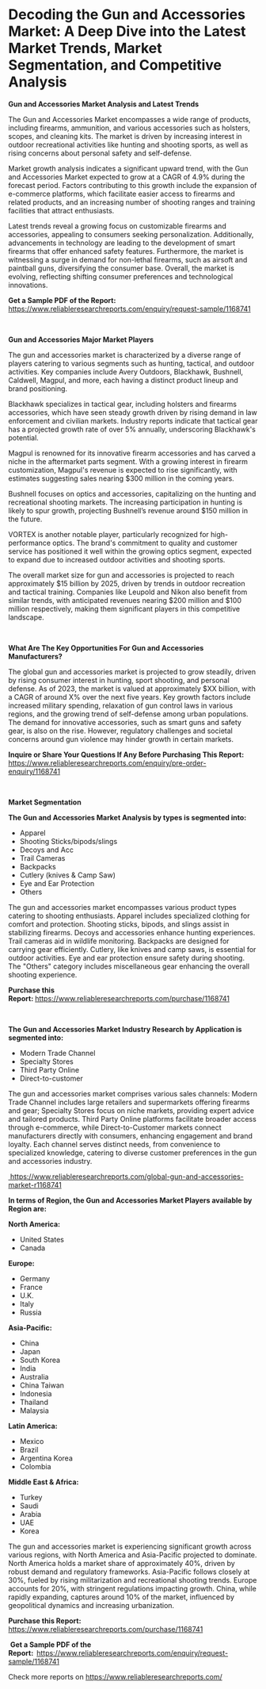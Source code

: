 <p><h1>Decoding the Gun and Accessories Market: A Deep Dive into the Latest Market Trends, Market Segmentation, and Competitive Analysis</h1></p><p><strong>Gun and Accessories Market Analysis and Latest Trends</strong></p>
<p><p>The Gun and Accessories Market encompasses a wide range of products, including firearms, ammunition, and various accessories such as holsters, scopes, and cleaning kits. The market is driven by increasing interest in outdoor recreational activities like hunting and shooting sports, as well as rising concerns about personal safety and self-defense. </p><p>Market growth analysis indicates a significant upward trend, with the Gun and Accessories Market expected to grow at a CAGR of 4.9% during the forecast period. Factors contributing to this growth include the expansion of e-commerce platforms, which facilitate easier access to firearms and related products, and an increasing number of shooting ranges and training facilities that attract enthusiasts. </p><p>Latest trends reveal a growing focus on customizable firearms and accessories, appealing to consumers seeking personalization. Additionally, advancements in technology are leading to the development of smart firearms that offer enhanced safety features. Furthermore, the market is witnessing a surge in demand for non-lethal firearms, such as airsoft and paintball guns, diversifying the consumer base. Overall, the market is evolving, reflecting shifting consumer preferences and technological innovations.</p></p>
<p><strong>Get a Sample PDF of the Report:&nbsp;</strong> <a href="https://www.reliableresearchreports.com/enquiry/request-sample/1168741?utm_campaign=2251&utm_medium=2&utm_source=Github&utm_content=ia&utm_term=29032025&utm_id=gun-and-accessories">https://www.reliableresearchreports.com/enquiry/request-sample/1168741</a></p>
<p>&nbsp;</p>
<p><strong>Gun and Accessories Major Market Players</strong></p>
<p><p>The gun and accessories market is characterized by a diverse range of players catering to various segments such as hunting, tactical, and outdoor activities. Key companies include Avery Outdoors, Blackhawk, Bushnell, Caldwell, Magpul, and more, each having a distinct product lineup and brand positioning.</p><p>Blackhawk specializes in tactical gear, including holsters and firearms accessories, which have seen steady growth driven by rising demand in law enforcement and civilian markets. Industry reports indicate that tactical gear has a projected growth rate of over 5% annually, underscoring Blackhawk's potential.</p><p>Magpul is renowned for its innovative firearm accessories and has carved a niche in the aftermarket parts segment. With a growing interest in firearm customization, Magpul's revenue is expected to rise significantly, with estimates suggesting sales nearing $300 million in the coming years.</p><p>Bushnell focuses on optics and accessories, capitalizing on the hunting and recreational shooting markets. The increasing participation in hunting is likely to spur growth, projecting Bushnell’s revenue around $150 million in the future.</p><p>VORTEX is another notable player, particularly recognized for high-performance optics. The brand's commitment to quality and customer service has positioned it well within the growing optics segment, expected to expand due to increased outdoor activities and shooting sports.</p><p>The overall market size for gun and accessories is projected to reach approximately $15 billion by 2025, driven by trends in outdoor recreation and tactical training. Companies like Leupold and Nikon also benefit from similar trends, with anticipated revenues nearing $200 million and $100 million respectively, making them significant players in this competitive landscape.</p></p>
<p>&nbsp;</p>
<p><strong>What Are The Key Opportunities For Gun and Accessories Manufacturers?</strong></p>
<p><p>The global gun and accessories market is projected to grow steadily, driven by rising consumer interest in hunting, sport shooting, and personal defense. As of 2023, the market is valued at approximately $XX billion, with a CAGR of around X% over the next five years. Key growth factors include increased military spending, relaxation of gun control laws in various regions, and the growing trend of self-defense among urban populations. The demand for innovative accessories, such as smart guns and safety gear, is also on the rise. However, regulatory challenges and societal concerns around gun violence may hinder growth in certain markets.</p></p>
<p><strong>Inquire or Share Your Questions If Any Before Purchasing This Report:</strong> <a href="https://www.reliableresearchreports.com/enquiry/pre-order-enquiry/1168741?utm_campaign=2251&utm_medium=2&utm_source=Github&utm_content=ia&utm_term=29032025&utm_id=gun-and-accessories">https://www.reliableresearchreports.com/enquiry/pre-order-enquiry/1168741</a></p>
<p>&nbsp;</p>
<p><strong>Market Segmentation</strong></p>
<p><strong>The Gun and Accessories Market Analysis by types is segmented into:</strong></p>
<p><ul><li>Apparel</li><li>Shooting Sticks/bipods/slings</li><li>Decoys and Acc</li><li>Trail Cameras</li><li>Backpacks</li><li>Cutlery (knives & Camp Saw)</li><li>Eye and Ear Protection</li><li>Others</li></ul></p>
<p><p>The gun and accessories market encompasses various product types catering to shooting enthusiasts. Apparel includes specialized clothing for comfort and protection. Shooting sticks, bipods, and slings assist in stabilizing firearms. Decoys and accessories enhance hunting experiences. Trail cameras aid in wildlife monitoring. Backpacks are designed for carrying gear efficiently. Cutlery, like knives and camp saws, is essential for outdoor activities. Eye and ear protection ensure safety during shooting. The "Others" category includes miscellaneous gear enhancing the overall shooting experience.</p></p>
<p><strong>Purchase this Report:&nbsp;</strong><a href="https://www.reliableresearchreports.com/purchase/1168741?utm_campaign=2251&utm_medium=2&utm_source=Github&utm_content=ia&utm_term=29032025&utm_id=gun-and-accessories">https://www.reliableresearchreports.com/purchase/1168741</a></p>
<p>&nbsp;</p>
<p><strong>The Gun and Accessories Market Industry Research by Application is segmented into:</strong></p>
<p><ul><li>Modern Trade Channel</li><li>Specialty Stores</li><li>Third Party Online</li><li>Direct-to-customer</li></ul></p>
<p><p>The gun and accessories market comprises various sales channels: Modern Trade Channel includes large retailers and supermarkets offering firearms and gear; Specialty Stores focus on niche markets, providing expert advice and tailored products. Third Party Online platforms facilitate broader access through e-commerce, while Direct-to-Customer markets connect manufacturers directly with consumers, enhancing engagement and brand loyalty. Each channel serves distinct needs, from convenience to specialized knowledge, catering to diverse customer preferences in the gun and accessories industry.</p></p>
<p><a href="https://www.reliableresearchreports.com/global-gun-and-accessories-market-r1168741?utm_campaign=2251&utm_medium=2&utm_source=Github&utm_content=ia&utm_term=29032025&utm_id=gun-and-accessories">&nbsp;https://www.reliableresearchreports.com/global-gun-and-accessories-market-r1168741</a></p>
<p><strong>In terms of Region, the Gun and Accessories Market Players available by Region are:</strong></p>
<p>
    <p> <strong> North America: </strong>
        <ul>
            <li>United States</li>
            <li>Canada</li>
        </ul>
        </p> 
    <p> <strong> Europe: </strong>
        <ul>
            <li>Germany</li>
            <li>France</li>
            <li>U.K.</li>
            <li>Italy</li>
            <li>Russia</li>
        </ul>
        </p> 
    <p> <strong> Asia-Pacific: </strong>
        <ul>
            <li>China</li>
            <li>Japan</li>
            <li>South Korea</li>
            <li>India</li>
            <li>Australia</li>
            <li>China Taiwan</li>
            <li>Indonesia</li>
            <li>Thailand</li>
            <li>Malaysia</li>
        </ul>
        </p> 
    <p> <strong> Latin America: </strong>
        <ul>
            <li>Mexico</li>
            <li>Brazil</li>
            <li>Argentina Korea</li>
            <li>Colombia</li>
        </ul>
        </p> 
    <p> <strong> Middle East & Africa: </strong>
        <ul>
            <li>Turkey</li>
            <li>Saudi</li>
            <li>Arabia</li>
            <li>UAE</li>
            <li>Korea</li>
        </ul>
    </p>
    </p>
<p><p>The gun and accessories market is experiencing significant growth across various regions, with North America and Asia-Pacific projected to dominate. North America holds a market share of approximately 40%, driven by robust demand and regulatory frameworks. Asia-Pacific follows closely at 30%, fueled by rising militarization and recreational shooting trends. Europe accounts for 20%, with stringent regulations impacting growth. China, while rapidly expanding, captures around 10% of the market, influenced by geopolitical dynamics and increasing urbanization.</p></p>
<p><strong>Purchase this Report: </strong><a href="https://www.reliableresearchreports.com/purchase/1168741?utm_campaign=2251&utm_medium=2&utm_source=Github&utm_content=ia&utm_term=29032025&utm_id=gun-and-accessories">https://www.reliableresearchreports.com/purchase/1168741</a></p>
<p>&nbsp;<strong>Get a Sample PDF of the Report:&nbsp;&nbsp;</strong><a href="https://www.reliableresearchreports.com/enquiry/request-sample/1168741?utm_campaign=2251&utm_medium=2&utm_source=Github&utm_content=ia&utm_term=29032025&utm_id=gun-and-accessories">https://www.reliableresearchreports.com/enquiry/request-sample/1168741</a></p>
<p><strong></strong></p>
<p>Check more reports on <a href="https://www.reliableresearchreports.com/?utm_campaign=2251&utm_medium=2&utm_source=Github&utm_content=ia&utm_term=29032025&utm_id=gun-and-accessories">https://www.reliableresearchreports.com/</a></p>